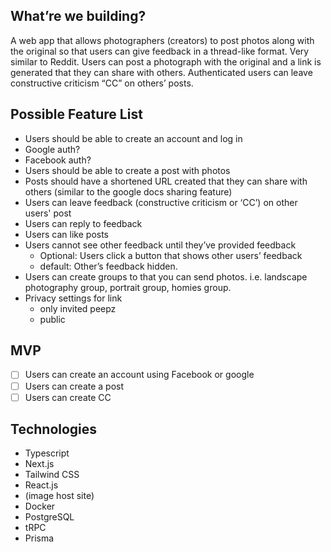 ## What’re we building?

A web app that allows photographers (creators) to post photos along with the original so that users can give feedback in a thread-like format. Very similar to Reddit. Users can post a photograph with the original and a link is generated that they can share with others. Authenticated users can leave constructive criticism “CC” on others’ posts.

## Possible Feature List
* Users should be able to create an account and log in
* Google auth?
* Facebook auth?
* Users should be able to create a post with photos
* Posts should have a shortened URL created that they can share with others (similar to the google docs sharing feature)
* Users can leave feedback (constructive criticism or ‘CC’) on other users' post
* Users can reply to feedback
* Users can like posts
* Users cannot see other feedback until they’ve provided feedback
    * Optional: Users click a button that shows other users’ feedback
    * default: Other’s feedback hidden.
* Users can create groups to that you can send photos. i.e. landscape photography group, portrait group, homies group.
* Privacy settings for link
    * only invited peepz
    * public

## MVP
- [ ] Users can create an account using Facebook or google
- [ ] Users can create a post
- [ ] Users can create CC

## Technologies
- Typescript
- Next.js
- Tailwind CSS
- React.js
- (image host site)
- Docker
- PostgreSQL
- tRPC
- Prisma


<!-- # Create T3 App

This is a [T3 Stack](https://create.t3.gg/) project bootstrapped with `create-t3-app`.

## What's next? How do I make an app with this?

We try to keep this project as simple as possible, so you can start with just the scaffolding we set up for you, and add additional things later when they become necessary.

If you are not familiar with the different technologies used in this project, please refer to the respective docs. If you still are in the wind, please join our [Discord](https://t3.gg/discord) and ask for help.

- [Next.js](https://nextjs.org)
- [NextAuth.js](https://next-auth.js.org)
- [Prisma](https://prisma.io)
- [Tailwind CSS](https://tailwindcss.com)
- [tRPC](https://trpc.io)

## Learn More

To learn more about the [T3 Stack](https://create.t3.gg/), take a look at the following resources:

- [Documentation](https://create.t3.gg/)
- [Learn the T3 Stack](https://create.t3.gg/en/faq#what-learning-resources-are-currently-available) — Check out these awesome tutorials

You can check out the [create-t3-app GitHub repository](https://github.com/t3-oss/create-t3-app) — your feedback and contributions are welcome!

## How do I deploy this?

Follow our deployment guides for [Vercel](https://create.t3.gg/en/deployment/vercel), [Netlify](https://create.t3.gg/en/deployment/netlify) and [Docker](https://create.t3.gg/en/deployment/docker) for more information. -->

